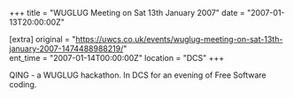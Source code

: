 +++
title = "WUGLUG Meeting on Sat 13th January 2007"
date = "2007-01-13T20:00:00Z"

[extra]
original = "https://uwcs.co.uk/events/wuglug-meeting-on-sat-13th-january-2007-1474488988219/"    
ent_time = "2007-01-14T00:00:00Z"
location = "DCS"
+++

QING - a WUGLUG hackathon. In DCS for an evening of Free Software coding.


